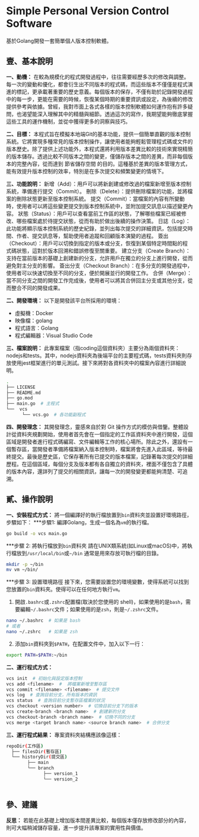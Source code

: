 # Simple Personal Version Control Software

基於Golang開發一套簡單個人版本控制軟體。

## 壹、基本說明
**一、動機：**
在較為規模化的程式開發過程中，往往需要經歷多次的修改與調整。每一次的變動和優化，都會衍生出不同版本的程式碼，而這些版本不僅僅是程式演進的標記，更承載著重要的歷史意義。每個版本的保存，不僅有助於記錄開發過程中的每一步，更能在需要的時候，恢復某個時期的重要資訊或設定，為後續的修改提供參考與依據。曾經，我對市面上各式各樣的版本控制軟體如何運作抱有許多疑問，也渴望能深入理解其中的精髓與細節。透過這次的寫作，我期望能夠徹底掌握這些工具的運作機制，並從中獲得更多的洞察與技巧。

**二、目標：**
本程式旨在模擬本地端Git的基本功能，提供一個簡單直觀的版本控制系統。它將實現多種常見的版本控制操作，讓使用者能夠輕鬆管理程式碼或文件的版本歷史。除了提供上述功能外，本程式還將利用版本差異比較的技術來實現精簡的版本儲存。透過比較不同版本之間的變更，僅儲存版本之間的差異，而非每個版本的完整內容，從而達到 節省儲存空間 的目的。這種基於差異的版本管理方式，能有效提升版本控制的效率，特別是在多次提交和頻繁變更的情境下。
<br>

**三、功能說明：**
新增（Add）：用戶可以將新創建或修改過的檔案新增至版本控制系統，準備進行提交（Commit）。
刪除（Delete）：提供刪除檔案的功能，並將檔案的刪除狀態更新至版本控制系統。
提交（Commit）：當檔案的內容有所變動時，使用者可以將這些變更提交到版本控制系統中，並附加提交訊息以描述變更內容。
狀態（Status）：用戶可以查看當前工作區的狀態，了解哪些檔案已經被修改、哪些檔案處於待提交狀態，從而有助於做出後續的操作決策。
日誌（Log）：此功能將顯示版本控制系統的歷史紀錄，並列出每次提交的詳細資訊，包括提交時間、作者、提交訊息等，幫助使用者追蹤和回顧版本演變的過程。
簽出（Checkout）：用戶可以切換到指定的版本或分支，恢復到某個特定時間點的程式碼狀態，這對於版本回溯和錯誤修復至關重要。
建立分支（Create Branch）：支持在當前版本的基礎上創建新的分支，允許用戶在獨立的分支上進行開發，從而避免對主分支的影響。
簽出分支（Checkout Branch）：在多分支的開發過程中，使用者可以快速切換至不同的分支，便於開展並行的開發工作。
合併（Merge）：當不同分支之間的開發工作完成後，使用者可以將其合併回主分支或其他分支，從而整合不同的開發成果。

**二、開發環境：**
以下是開發該平台所採用的環境：
* 虛擬機：Docker
* 映像檔：golang
* 程式語言：Golang
* 程式編輯器：Visual Studio Code

**三、檔案說明：** 
此專案檔案（指coding這個資料夾）主要分為兩個資料夾：nodejs和tests。其中，nodejs資料夾為後端平台的主要程式碼，tests資料夾則存放使用jest框架進行的單元測試。接下來將對各資料夾中的檔案內容進行詳細說明。
```bash
.
├── LICENSE
├── README.md
├── go.mod
├── main.go  # 主程式
└──  vcs
      └── vcs.go  # 各功能副程式
```

**四、開發理念：**
其開發理念，靈感來自於對 Git 操作方式的模仿與借鑒。整體設計從資料夾規劃開始，使用者首先會在一個指定的工作區資料夾中進行開發，這個區域是開發者進行程式碼編寫、文件編輯等工作的核心場所。除此之外，還設有一個暫存區，當開發者準備將檔案納入版本控制時，檔案將會先進入此區域，等待最終提交。最後是歷史區，它保存著所有已提交的版本檔案，記錄著每次提交的詳細歷程。在這個區域，每個分支及版本都有各自獨立的資料夾，裡面不僅包含了具體的版本內容，還詳列了提交的相關資訊，讓每一次的開發變更都能夠清楚、可追溯。

## 貳、操作說明
**一、安裝程式方式：** 
將一個編譯好的執行檔放置到`bin`資料夾並設置好環境路徑，步驟如下：
***步驟1: 編譯Golang，生成一個名為`vm`的執行檔。
```bash
go build -o vcs main.go
```

***步驟 2: 將執行檔放到`bin`資料夾
請在UNIX類系統(如Linux或macOS)中，將執行檔放到`/usr/local/bin`或`~/bin` 通常是用來存放可執行檔的目錄。
```bash
mkdir -p ~/bin
mv vm ~/bin/
```

***步驟 3: 設置環境路徑
接下來，您需要設置您的環境變數，使得系統可以找到您放置的`bin`資料夾。使得可以在任何地方執行`vm`。

1. 開啟`.bashrc`或`.zshrc`配置檔(取決於您使用的 shell)，如果使用的是`bash`，需要編輯`~/.bashrc`文件；如果使用的是`zsh`，則是`~/.zshrc`文件。
```bash
nano ~/.bashrc  # 如果是 bash
# 或者
nano ~/.zshrc   # 如果是 zsh
```

2. 添加`bin`資料夾到`$PATH`，在配置文件中，加入以下一行：
```bash
export PATH=$PATH:~/bin
```

**二、運行程式方式：**
```bash
vcs init  # 初始化與設定版本控制
vcs add <filename>  #  將檔案新增至暫存區
vcs commit <filename> <filename>  # 提交文件
vcs log  # 查詢目前分支，所有版本的資訊
vcs status  # 查詢目前分支暫存區檔案的狀況
vcs checkout <version number>  # 切換目前分支下的版本
vcs create-branch <branch name>  # 創建新的分支
vcs checkout-branch <branch name>  # 切換不同的分支
vcs merge <target branch name> <source branch name>  # 合併分支
```

**三、運行程式結果：** 專案資料夾結構應該像這樣：
```bash
repoDir(工作區)
  ├── filesDir(暫存區)
  └── historyDir(提交區)
        ├── main
        └── branch
              ├── version_1
              └── version_2
              
```

## 參、建議
**反思：** 若能在此基礎上增加版本間差異比較，每個版本僅存放修改部分的內容，則可大幅稍減儲存容量，進一步提升該專案的實用性與價值。
